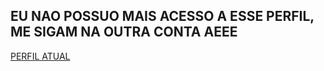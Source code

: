 ## EU NAO POSSUO MAIS ACESSO A ESSE PERFIL, ME SIGAM NA OUTRA CONTA AEEE




[PERFIL ATUAL](https://github.com/matheuscaldas1)


